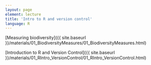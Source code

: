 ```yaml
---
layout: page
element: lecture
title: 'Intro to R and version control'
language: R         
---
```


[Measuring biodiversity]({{ site.baseurl }}/materials/01_BiodiversityMeasures/01_BiodiversityMeasures.html)

[Introduction to R and Version Control]({{ site.baseurl }}/materials/01_RIntro_VersionControl/01_RIntro_VersionControl.html)
